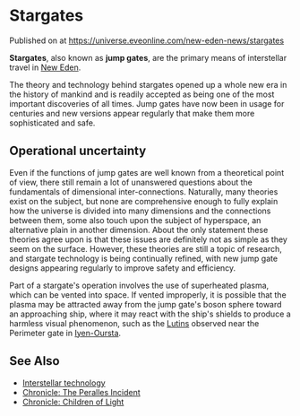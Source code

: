 # Stargates
Published on  at https://universe.eveonline.com/new-eden-news/stargates

**Stargates**, also known as **jump gates**, are the primary means of
interstellar travel in [New Eden](5m9PDmbyzmRXdP1vvQETRk).

The theory and technology behind stargates opened up a whole new era in
the history of mankind and is readily accepted as being one of the most
important discoveries of all times. Jump gates have now been in usage
for centuries and new versions appear regularly that make them more
sophisticated and safe.

Operational uncertainty
-----------------------

Even if the functions of jump gates are well known from a theoretical
point of view, there still remain a lot of unanswered questions about
the fundamentals of dimensional inter-connections. Naturally, many
theories exist on the subject, but none are comprehensive enough to
fully explain how the universe is divided into many dimensions and the
connections between them, some also touch upon the subject of
hyperspace, an alternative plain in another dimension. About the only
statement these theories agree upon is that these issues are definitely
not as simple as they seem on the surface. However, these theories are
still a topic of research, and stargate technology is being continually
refined, with new jump gate designs appearing regularly to improve
safety and efficiency.

Part of a stargate's operation involves the use of superheated plasma,
which can be vented into space. If vented improperly, it is possible
that the plasma may be attracted away from the jump gate's boson sphere
toward an approaching ship, where it may react with the ship's shields
to produce a harmless visual phenomenon, such as the
[Lutins](4QBHzmS7145cgUWIpghBqV) observed near the Perimeter gate in
[Iyen-Oursta](5UH2LQJuHPZw0izWU685Wl).

See Also
--------
-   [Interstellar technology](587lwcyHwGABUvNLgroYNa)
-   [Chronicle: The Peralles Incident](SKNh0qYkN0UghTnLZRgyV)
-   [Chronicle: Children of Light](35kvl6c1Y0p18sDyON9W3r)
